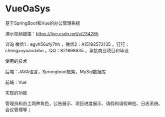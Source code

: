 # VueOaSys
基于SpringBoot和Vue的办公管理系统

演示视频链接：https://live.csdn.net/v/234285

详询 微信1：egvh56ufy7hh ，微信2：A15192572135 ，钉钉：chengxuyuandabo ，QQ：821898835 ，承接商业项目和毕设

使用的技术

后端：JAVA语言，Sprongboot框架，MySql数据库

前端：Vue

实现的功能

管理员和员工两种角色，公告展示、项目进度展示、请假和请假审批、日志系统、会议管理等；
